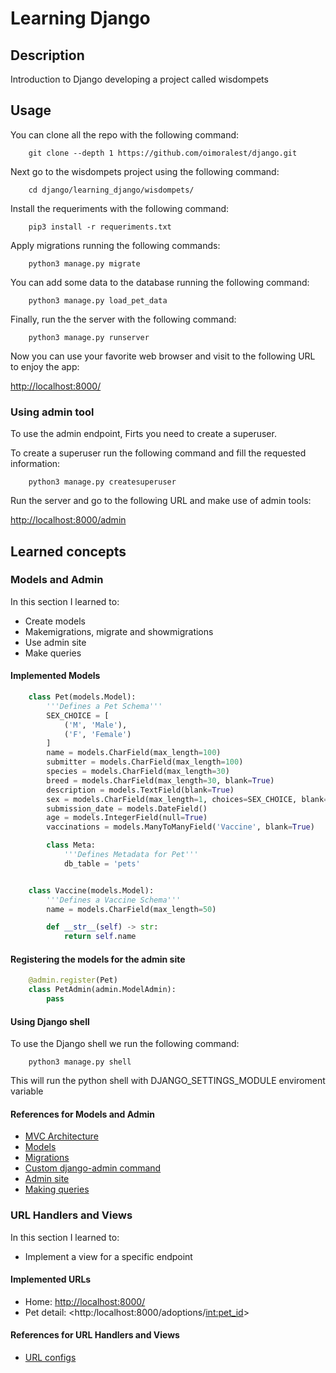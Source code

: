 # Learning Django

## Description

Introduction to Django developing a project called wisdompets

## Usage

You can clone all the repo with the following command:

```Shell
    git clone --depth 1 https://github.com/oimoralest/django.git
```

Next go to the wisdompets project using the following command:

```Shell
    cd django/learning_django/wisdompets/
```

Install the requeriments with the following command:

```Shell
    pip3 install -r requeriments.txt
```

Apply migrations running the following commands:

```Shell
    python3 manage.py migrate
```

You can add some data to the database running the following command:

```Shell
    python3 manage.py load_pet_data
```

Finally, run the the server with the following command:

```Shell
    python3 manage.py runserver
```

Now you can use your favorite web browser and visit to the following URL to enjoy the app:

<http://localhost:8000/>

### Using admin tool

To use the admin endpoint, Firts you need to create a superuser.

To create a superuser run the following command and fill the requested information:

```Shell
    python3 manage.py createsuperuser
```

Run the server and go to the following URL and make use of admin tools:

<http://localhost:8000/admin>

## Learned concepts

### Models and Admin

In this section I learned to:

- Create models
- Makemigrations, migrate and showmigrations
- Use admin site
- Make queries

#### Implemented Models

```Python
    class Pet(models.Model):
        '''Defines a Pet Schema'''
        SEX_CHOICE = [
            ('M', 'Male'),
            ('F', 'Female')
        ]
        name = models.CharField(max_length=100)
        submitter = models.CharField(max_length=100)
        species = models.CharField(max_length=30)
        breed = models.CharField(max_length=30, blank=True)
        description = models.TextField(blank=True)
        sex = models.CharField(max_length=1, choices=SEX_CHOICE, blank=True)
        submission_date = models.DateField()
        age = models.IntegerField(null=True)
        vaccinations = models.ManyToManyField('Vaccine', blank=True)

        class Meta:
            '''Defines Metadata for Pet'''
            db_table = 'pets'


    class Vaccine(models.Model):
        '''Defines a Vaccine Schema'''
        name = models.CharField(max_length=50)

        def __str__(self) -> str:
            return self.name
```

#### Registering the models for the admin site

```Python
    @admin.register(Pet)
    class PetAdmin(admin.ModelAdmin):
        pass
```

#### Using Django shell

To use the Django shell we run the following command:

```Shell
    python3 manage.py shell
```

This will run the python shell with DJANGO_SETTINGS_MODULE enviroment variable

#### References for Models and Admin

- [MVC Architecture](https://www.guru99.com/mvc-tutorial.html)
- [Models](https://docs.djangoproject.com/en/3.2/topics/db/models/)
- [Migrations](https://docs.djangoproject.com/en/3.2/topics/migrations/)
- [Custom django-admin command](https://docs.djangoproject.com/en/3.2/howto/custom-management-commands/)
- [Admin site](https://docs.djangoproject.com/en/3.2/ref/contrib/admin/)
- [Making queries](https://docs.djangoproject.com/en/3.2/topics/db/queries/)

### URL Handlers and Views

In this section I learned to:

- Implement a view for a specific endpoint

#### Implemented URLs

- Home: <http://localhost:8000/>
- Pet detail: <http:/localhost:8000/adoptions/<int:pet_id>>

#### References for URL Handlers and Views

- [URL configs](https://docs.djangoproject.com/en/3.2/topics/http/urls/)
